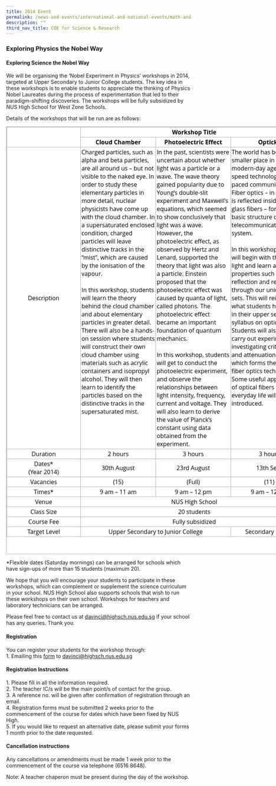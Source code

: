 ```yaml
---
title: 2014 Event
permalink: /news-and-events/international-and-national-events/math-and-science/coe-for-sci-and-research/2014/
description: ""
third_nav_title: COE for Science & Research
---
```

### **Exploring Physics the Nobel Way**
#### **Exploring Science the Nobel Way**
We will be organising the ‘Nobel Experiment in Physics’ workshops in 2014, targeted at Upper Secondary to Junior College students. The key idea in these workshops is to enable students to appreciate the thinking of Physics Nobel Laureates during the process of experimentation that led to their paradigm-shifting discoveries. The workshops will be fully subsidized by NUS High School for West Zone Schools.

Details of the workshops that will be run are as follows:

  

<table class="iveo_table ives_tab_simple3" style="margin: 0px; outline: 0px; padding: 0px; border-collapse: collapse; border: 1px solid rgb(170, 170, 170); color: rgb(0, 0, 0); font-family: &quot;Open Sans&quot;, sans-serif; font-size: 16px; font-style: normal; font-variant-ligatures: normal; font-variant-caps: normal; font-weight: 400; letter-spacing: normal; orphans: 2; text-align: left; text-transform: none; white-space: normal; widows: 2; word-spacing: 0px; -webkit-text-stroke-width: 0px; background-color: rgb(255, 255, 255); text-decoration-thickness: initial; text-decoration-style: initial; text-decoration-color: initial; width: 820px; height: 1160px;"><tbody style="margin: 0px; outline: 0px; padding: 0px;"><tr style="margin: 0px; outline: 0px; padding: 0px;"><td rowspan="2" width="213" style="margin: 0px; outline: 0px; padding: 2px; text-align: center; border: 1px solid rgb(170, 170, 170); width: 198px;"></td><td colspan="3" width="638" style="margin: 0px; outline: 0px; padding: 2px; text-align: center; border: 1px solid rgb(170, 170, 170); width: 616px;"><strong style="margin: 0px; outline: 0px; padding: 0px;">Workshop Title</strong></td></tr><tr style="margin: 0px; outline: 0px; padding: 0px;"><td width="213" style="margin: 0px; outline: 0px; padding: 2px; text-align: center; border: 1px solid rgb(170, 170, 170);"><strong style="margin: 0px; outline: 0px; padding: 0px;">Cloud Chamber</strong></td><td width="213" style="margin: 0px; outline: 0px; padding: 2px; text-align: center; border: 1px solid rgb(170, 170, 170);"><strong style="margin: 0px; outline: 0px; padding: 0px;">Photoelectric Effect</strong></td><td width="213" style="margin: 0px; outline: 0px; padding: 2px; text-align: center; border: 1px solid rgb(170, 170, 170);"><strong style="margin: 0px; outline: 0px; padding: 0px;">Opticks</strong></td></tr><tr style="margin: 0px; outline: 0px; padding: 0px;"><td width="213" style="margin: 0px; outline: 0px; padding: 2px; text-align: center; border: 1px solid rgb(170, 170, 170);">Description</td><td valign="top" width="213" style="margin: 0px; outline: 0px; padding: 2px; text-align: left; border: 1px solid rgb(170, 170, 170);">Charged particles, such as alpha and beta particles, are all around us – but not visible to the naked eye. In order to study these elementary particles in more detail, nuclear physicists have come up with the cloud chamber. In a supersaturated enclosed condition, charged particles will leave distinctive tracks in the “mist”, which are caused by the ionisation of the vapour.<br style="margin: 0px; outline: 0px; padding: 0px;"><br style="margin: 0px; outline: 0px; padding: 0px;">In this workshop, students will learn the theory behind the cloud chamber and about elementary particles in greater detail. There will also be a hands-on session where students will construct their own cloud chamber using materials such as acrylic containers and isopropyl alcohol. They will then learn to identify the particles based on the distinctive tracks in the supersaturated mist.</td><td valign="top" width="213" style="margin: 0px; outline: 0px; padding: 2px; text-align: left; border: 1px solid rgb(170, 170, 170);">In the past, scientists were uncertain about whether light was a particle or a wave. The wave theory gained popularity due to Young’s double-slit experiment and Maxwell’s equations, which seemed to show conclusively that light was a wave. However, the photoelectric effect, as observed by Hertz and Lenard, supported the theory that light was also a particle. Einstein proposed that the photoelectric effect was caused by quanta of light, called photons. The photoelectric effect became an important foundation of quantum mechanics.<br style="margin: 0px; outline: 0px; padding: 0px;"><br style="margin: 0px; outline: 0px; padding: 0px;">In this workshop, students will get to conduct the photoelectric experiment, and observe the relationships between light intensity, frequency, current and voltage. They will also learn to derive the value of Planck’s constant using data obtained from the experiment.</td><td valign="top" width="213" style="margin: 0px; outline: 0px; padding: 2px; text-align: left; border: 1px solid rgb(170, 170, 170);">The world has become a smaller place in this modern-day age of high-speed technology and fast-paced communications. Fiber optics – in which light is reflected inside plastic or glass fibers – forms the basic structure of our telecommunications system.<br style="margin: 0px; outline: 0px; padding: 0px;"><br style="margin: 0px; outline: 0px; padding: 0px;">In this workshop, students will begin with the basics of light and learn about light properties such as reflection and refraction through our unique optics sets. This will reinforce what students have learnt in their upper secondary syllabus on optics. Students will also get to carry out experiments investigating critical angles and attenuation rates, which forms the basis for fiber optics technology. Some useful applications of optical fibers in our everyday life will also be introduced.</td></tr><tr style="margin: 0px; outline: 0px; padding: 0px;"><td width="213" style="margin: 0px; outline: 0px; padding: 2px; text-align: center; border: 1px solid rgb(170, 170, 170);">Duration</td><td width="213" style="margin: 0px; outline: 0px; padding: 2px; text-align: center; border: 1px solid rgb(170, 170, 170);">2 hours</td><td width="213" style="margin: 0px; outline: 0px; padding: 2px; text-align: center; border: 1px solid rgb(170, 170, 170);">3 hours</td><td width="213" style="margin: 0px; outline: 0px; padding: 2px; text-align: center; border: 1px solid rgb(170, 170, 170);">3 hours</td></tr><tr style="margin: 0px; outline: 0px; padding: 0px;"><td width="213" style="margin: 0px; outline: 0px; padding: 2px; text-align: center; border: 1px solid rgb(170, 170, 170);">Dates*<br style="margin: 0px; outline: 0px; padding: 0px;">(Year 2014)</td><td width="213" style="margin: 0px; outline: 0px; padding: 2px; text-align: center; border: 1px solid rgb(170, 170, 170);">30th August</td><td width="213" style="margin: 0px; outline: 0px; padding: 2px; text-align: center; border: 1px solid rgb(170, 170, 170);">23rd August</td><td width="213" style="margin: 0px; outline: 0px; padding: 2px; text-align: center; border: 1px solid rgb(170, 170, 170);">13th Sept</td></tr><tr style="margin: 0px; outline: 0px; padding: 0px;"><td width="213" style="margin: 0px; outline: 0px; padding: 2px; text-align: center; border: 1px solid rgb(170, 170, 170);">Vacancies</td><td width="213" style="margin: 0px; outline: 0px; padding: 2px; text-align: center; border: 1px solid rgb(170, 170, 170);">(15)</td><td width="213" style="margin: 0px; outline: 0px; padding: 2px; text-align: center; border: 1px solid rgb(170, 170, 170);">(Full)</td><td width="213" style="margin: 0px; outline: 0px; padding: 2px; text-align: center; border: 1px solid rgb(170, 170, 170);">(11)</td></tr><tr style="margin: 0px; outline: 0px; padding: 0px;"><td width="213" style="margin: 0px; outline: 0px; padding: 2px; text-align: center; border: 1px solid rgb(170, 170, 170);">Times*</td><td width="213" style="margin: 0px; outline: 0px; padding: 2px; text-align: center; border: 1px solid rgb(170, 170, 170);">9 am – 11 am</td><td width="213" style="margin: 0px; outline: 0px; padding: 2px; text-align: center; border: 1px solid rgb(170, 170, 170);">9 am – 12 pm</td><td width="213" style="margin: 0px; outline: 0px; padding: 2px; text-align: center; border: 1px solid rgb(170, 170, 170);">9 am – 12 pm</td></tr><tr style="margin: 0px; outline: 0px; padding: 0px;"><td width="213" style="margin: 0px; outline: 0px; padding: 2px; text-align: center; border: 1px solid rgb(170, 170, 170);">Venue</td><td colspan="3" width="638" style="margin: 0px; outline: 0px; padding: 2px; text-align: center; border: 1px solid rgb(170, 170, 170);">NUS High School</td></tr><tr style="margin: 0px; outline: 0px; padding: 0px;"><td width="213" style="margin: 0px; outline: 0px; padding: 2px; text-align: center; border: 1px solid rgb(170, 170, 170);">Class Size</td><td colspan="3" width="638" style="margin: 0px; outline: 0px; padding: 2px; text-align: center; border: 1px solid rgb(170, 170, 170);">20 students</td></tr><tr style="margin: 0px; outline: 0px; padding: 0px;"><td width="213" style="margin: 0px; outline: 0px; padding: 2px; text-align: center; border: 1px solid rgb(170, 170, 170);">Course Fee</td><td colspan="3" width="638" style="margin: 0px; outline: 0px; padding: 2px; text-align: center; border: 1px solid rgb(170, 170, 170);">Fully subsidized</td></tr><tr style="margin: 0px; outline: 0px; padding: 0px;"><td width="213" style="margin: 0px; outline: 0px; padding: 2px; text-align: center; border: 1px solid rgb(170, 170, 170);">Target Level</td><td colspan="2" width="426" style="margin: 0px; outline: 0px; padding: 2px; text-align: center; border: 1px solid rgb(170, 170, 170);">Upper Secondary to Junior College</td><td width="213" style="margin: 0px; outline: 0px; padding: 2px; text-align: center; border: 1px solid rgb(170, 170, 170);">Secondary school</td></tr></tbody></table>

\*Flexible dates (Saturday mornings) can be arranged for schools which have sign-ups of more than 15 students (maximum 20).

We hope that you will encourage your students to participate in these workshops, which can complement or supplement the science curriculum in your school. NUS High School also supports schools that wish to run these workshops on their own school. Workshops for teachers and laboratory technicians can be arranged.

Please feel free to contact us at [davinci@highsch.nus.edu.sg](mailto:davinci@highsch.nus.edu.sg) if your school has any queries. Thank you.

#### **Registration**
You can register your students for the workshop through:<br>
1\. Emailing this [form](/files/exploringsciform.pdf) to [davinci@highsch.nus.edu.sg](mailto:davinci@highsch.nus.edu.sg)

#### **Registration Instructions**
1\.  Please fill in all the information required.  <br>
2\.  The teacher IC/s will be the main point/s of contact for the group.<br>
3\.  A reference no. will be given after confirmation of registration through an email.<br>
4\.  Registration forms must be submitted 2 weeks prior to the commencement of the course for dates which have been fixed by NUS High.<br>
5\.  If you would like to request an alternative date, please submit your forms 1 month prior to the date requested.

#### **Cancellation instructions**
Any cancellations or amendments must be made 1 week prior to the commencement of the course via telephone (6516 8648).

Note: A teacher chaperon must be present during the day of the workshop.
